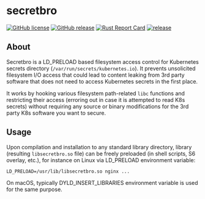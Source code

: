 # secretbro

[![GitHub license](https://img.shields.io/github/license/dkorunic/secretbro.svg)](https://github.com/dkorunic/secretbro/blob/master/LICENSE.txt)
[![GitHub release](https://img.shields.io/github/release/dkorunic/secretbro.svg)](https://github.com/dkorunic/secretbro/releases/latest)
[![Rust Report Card](https://rust-reportcard.xuri.me/badge/github.com/dkorunic/secretbro)](https://rust-reportcard.xuri.me/report/github.com/dkorunic/secretbro)
[![release](https://github.com/dkorunic/secretbro/actions/workflows/release.yml/badge.svg)](https://github.com/dkorunic/secretbro/actions/workflows/release.yml)

## About

Secretbro is a LD_PRELOAD based filesystem access control for Kubernetes secrets directory (`/var/run/secrets/kubernetes.io`). It prevents unsolicited filesystem I/O access that could lead to content leaking from 3rd party software that does not need to access Kubernetes secrets in the first place.

It works by hooking various filesystem path-related `libc` functions and restricting their access (erroring out in case it is attempted to read K8s secrets) without requiring any source or binary modifications for the 3rd party K8s software you want to secure.

## Usage

Upon compilation and installation to any standard library directory, library (resulting `libsecretbro.so` file) can be freely preloaded (in shell scripts, S6 overlay, etc.), for instance on Linux via LD_PRELOAD environment variable:

```
LD_PRELOAD=/usr/lib/libsecretbro.so nginx ...
```

On macOS, typically DYLD_INSERT_LIBRARIES environment variable is used for the same purpose.
